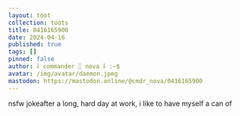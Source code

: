 ```yaml
---
layout: toot
collection: toots
title: 0416165900
date: 2024-04-16
published: true
tags: []
pinned: false
author: ⸸ commander ░ nova ⸸ :~$
avatar: /img/avatar/daemon.jpeg
mastodon: https://mastodon.online/@cmdr_nova/0416165900
---
```


nsfw jokeafter a long, hard day at work, i like to have myself a can of
